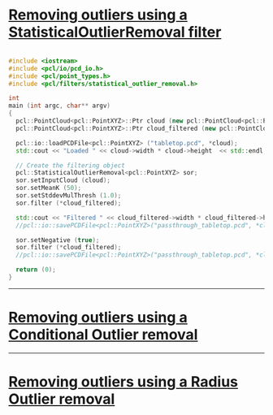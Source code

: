 # [Removing outliers using a StatisticalOutlierRemoval filter](http://pointclouds.org/documentation/tutorials/statistical_outlier.php#statistical-outlier-removal)



```cpp

#include <iostream>
#include <pcl/io/pcd_io.h>
#include <pcl/point_types.h>
#include <pcl/filters/statistical_outlier_removal.h>

int
main (int argc, char** argv)
{
  pcl::PointCloud<pcl::PointXYZ>::Ptr cloud (new pcl::PointCloud<pcl::PointXYZ>);
  pcl::PointCloud<pcl::PointXYZ>::Ptr cloud_filtered (new pcl::PointCloud<pcl::PointXYZ>);

  pcl::io::loadPCDFile<pcl::PointXYZ> ("tabletop.pcd", *cloud);
  std::cout << "Loaded " << cloud->width * cloud->height  << std::endl;

  // Create the filtering object
  pcl::StatisticalOutlierRemoval<pcl::PointXYZ> sor;
  sor.setInputCloud (cloud);
  sor.setMeanK (50);
  sor.setStddevMulThresh (1.0);
  sor.filter (*cloud_filtered);

  std::cout << "Filtered " << cloud_filtered->width * cloud_filtered->height  << std::endl;
  //pcl::io::savePCDFile<pcl::PointXYZ>("passthrough_tabletop.pcd", *cloud_filtered); 

  sor.setNegative (true);
  sor.filter (*cloud_filtered);
  //pcl::io::savePCDFile<pcl::PointXYZ>("passthrough_tabletop.pcd", *cloud_filtered); 

  return (0);
}

```

---

# [Removing outliers using a Conditional Outlier removal](http://pointclouds.org/documentation/tutorials/remove_outliers.php#remove-outliers)






---


# [Removing outliers using a Radius Outlier removal](http://pointclouds.org/documentation/tutorials/remove_outliers.php#remove-outliers)